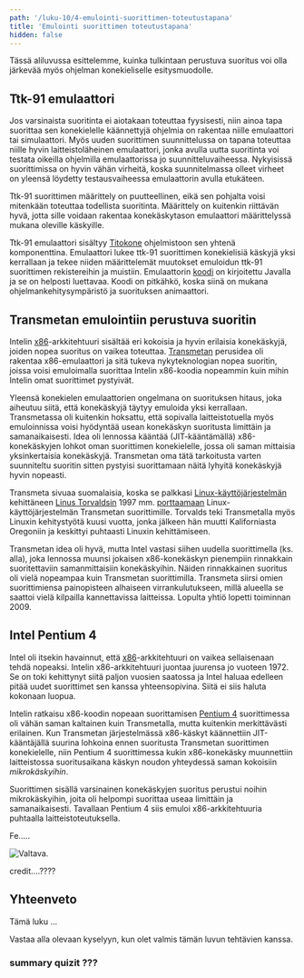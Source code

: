 ```yaml
---
path: '/luku-10/4-emulointi-suorittimen-toteutustapana'
title: 'Emulointi suorittimen toteutustapana'
hidden: false
---
```


<div>
<lead>Tässä aliluvussa esittelemme, kuinka tulkintaan perustuva suoritus voi olla järkevää myös ohjelman konekieliselle esitysmuodolle.
</lead>
</div>

## Ttk-91 emulaattori
Jos varsinaista suoritinta ei aiotakaan toteuttaa fyysisesti, niin ainoa tapa suorittaa sen konekielelle käännettyjä ohjelmia on rakentaa niille emulaattori tai simulaattori. Myös uuden suorittimen suunnittelussa on tapana toteuttaa niille hyvin laitteistoläheinen emulaattori, jonka avulla uutta suoritinta voi testata oikeilla ohjelmilla emulaattorissa jo suunnitteluvaiheessa. Nykyisissä suorittimissa on hyvin vähän virheitä, koska suunnitelmassa olleet virheet on yleensä löydetty testausvaiheessa emulaattorin avulla etukäteen.

Ttk-91 suorittimen määrittely on puutteellinen, eikä sen pohjalta voisi mitenkään toteuttaa todellista suoritinta. Määrittely on kuitenkin riittävän hyvä, jotta sille voidaan rakentaa konekäskytason emulaattori määrittelyssä mukana oleville käskyille.

Ttk-91 emulaattori sisältyy [Titokone](https://www.cs.helsinki.fi/group/titokone/) ohjelmistoon sen yhtenä komponenttina. Emulaattori lukee ttk-91 suorittimen konekielisiä käskyjä yksi kerrallaan ja tekee niiden määrittelemät muutokset emuloidun ttk-91 suorittimen rekistereihin ja muistiin. Emulaattorin [koodi](https://www.cs.helsinki.fi/group/nodes/kurssit/tito/2012s/Processor.java) on kirjoitettu Javalla ja se on helposti luettavaa. Koodi on pitkähkö, koska siinä on mukana ohjelmankehitysympäristö ja suorituksen animaattori.

## Transmetan emulointiin perustuva suoritin
Intelin [x86](https://fi.wikipedia.org/wiki/X86)-arkkitehtuuri sisältää eri kokoisia ja hyvin erilaisia konekäskyjä, joiden nopea suoritus on vaikea toteuttaa. [Transmetan](https://fi.wikipedia.org/wiki/Transmeta) perusidea oli rakentaa x86-emulaattori ja sitä tukeva nykyteknologian nopea suoritin, joissa voisi emuloimalla suorittaa Intelin x86-koodia nopeammin kuin mihin Intelin omat suorittimet pystyivät. 

Yleensä konekielen emulaattorien ongelmana on suorituksen hitaus, joka aiheutuu siitä, että konekäskyjä täytyy emuloida yksi kerrallaan. Transmetassa oli kuitenkin hoksattu, että sopivalla laitteistotuella myös emuloinnissa voisi hyödyntää usean konekäskyn suoritusta limittäin ja samanaikaisesti. Idea oli lennossa kääntää (JIT-kääntämällä) x86-konekäskyjen lohkot oman suorittimen konekielelle, jossa oli saman mittaisia yksinkertaisia konekäskyjä. Transmetan oma tätä tarkoitusta varten suunniteltu suoritin sitten pystyisi suorittamaan näitä lyhyitä konekäskyjä hyvin nopeasti. 

Transmeta sivuaa suomalaisia, koska se palkkasi [Linux-käyttöjärjestelmän](https://fi.wikipedia.org/wiki/Linux) kehittäneen [Linus Torvaldsin](https://en.wikipedia.org/wiki/Linus_Torvalds) 1997 mm. [porttaamaan](https://en.wikipedia.org/wiki/Porting) Linux-käyttöjärjestelmän Transmetan suorittimille.  Torvalds teki Transmetalla myös Linuxin kehitystyötä kuusi vuotta, jonka jälkeen hän muutti Kaliforniasta Oregoniin ja keskittyi puhtaasti Linuxin kehittämiseen.

Transmetan idea oli hyvä, mutta Intel vastasi siihen uudella suorittimella (ks. alla), joka lennossa muunsi jokaisen x86-konekäskyn pienempiin rinnakkain suoritettaviin samanmittaisiin konekäskyihin. Näiden rinnakkainen suoritus oli vielä nopeampaa kuin Transmetan suorittimilla. Transmeta siirsi omien suorittimiensa painopisteen alhaiseen virrankulutukseen, millä alueella se saattoi vielä kilpailla kannettavissa laitteissa. Lopulta yhtiö lopetti toiminnan 2009. 

## Intel Pentium 4
Intel oli itsekin havainnut, että [x86](https://fi.wikipedia.org/wiki/X86)-arkkitehtuuri on vaikea sellaisenaan tehdä nopeaksi. Intelin x86-arkkitehtuuri juontaa juurensa jo vuoteen 1972. Se on toki kehittynyt siitä paljon vuosien saatossa ja Intel haluaa edelleen pitää uudet suorittimet sen kanssa yhteensopivina. Siitä ei siis haluta kokonaan luopua.

Intelin ratkaisu x86-koodin nopeaan suorittamisen [Pentium 4](https://en.wikipedia.org/wiki/Pentium_4) suorittimessa oli vähän saman kaltainen kuin Transmetalla, mutta kuitenkin merkittävästi erilainen. Kun Transmetan järjestelmässä x86-käskyt käännettiin JIT-kääntäjällä suurina lohkoina ennen suoritusta Transmetan suorittimen konekielelle, niin Pentium 4 suorittimessa kukin x86-konekäsky muunnettiin laitteistossa suoritusaikana käskyn noudon yhteydessä saman kokoisiin _mikrokäskyihin_. 

Suorittimen sisällä varsinainen konekäskyjen suoritus perustui noihin mikrokäskyihin, joita oli helpompi suorittaa useaa limittäin ja samanaikaisesti. Tavallaan Pentium 4 siis emuloi x86-arkkitehtuuria puhtaalla laitteistoteutuksella.



<!--  quizit 10.4  suorittimen emulointi  -->
<div><quiz id="ab83596c-8894-4b77-a550-e2b94a126ac9"></quiz></div>

<text-box variant="example" name="Historiaa:  Ensimmäinen mikroprosessori Intel 4004">

Fe.....

![Valtava.](./ch-10-3-i4004.svg)
<div>
<illustrations motive="ch-10-3-i4004"></illustrations>
</div>
credit....????

</text-box>


## Yhteenveto
Tämä luku ...

Vastaa alla olevaan kyselyyn, kun olet valmis tämän luvun tehtävien kanssa.

### summary quizit ???

<div><quiz id="4b44871b-2fe7-4fe1-978c-267d5bf8de80"></quiz></div>
